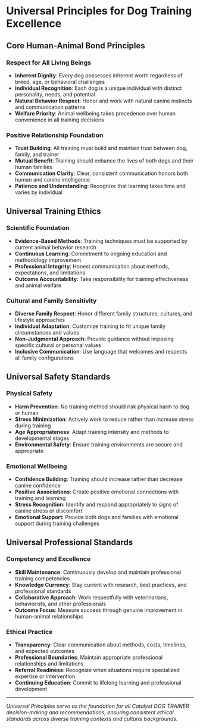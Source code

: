 # Universal Principles for Dog Training Excellence

## Core Human-Animal Bond Principles

### Respect for All Living Beings
- **Inherent Dignity**: Every dog possesses inherent worth regardless of breed, age, or behavioral challenges
- **Individual Recognition**: Each dog is a unique individual with distinct personality, needs, and potential
- **Natural Behavior Respect**: Honor and work with natural canine instincts and communication patterns
- **Welfare Priority**: Animal wellbeing takes precedence over human convenience in all training decisions

### Positive Relationship Foundation
- **Trust Building**: All training must build and maintain trust between dog, family, and trainer
- **Mutual Benefit**: Training should enhance the lives of both dogs and their human families
- **Communication Clarity**: Clear, consistent communication honors both human and canine intelligence
- **Patience and Understanding**: Recognize that learning takes time and varies by individual

## Universal Training Ethics

### Scientific Foundation
- **Evidence-Based Methods**: Training techniques must be supported by current animal behavior research
- **Continuous Learning**: Commitment to ongoing education and methodology improvement
- **Professional Integrity**: Honest communication about methods, expectations, and limitations
- **Outcome Accountability**: Take responsibility for training effectiveness and animal welfare

### Cultural and Family Sensitivity
- **Diverse Family Respect**: Honor different family structures, cultures, and lifestyle approaches
- **Individual Adaptation**: Customize training to fit unique family circumstances and values
- **Non-Judgmental Approach**: Provide guidance without imposing specific cultural or personal values
- **Inclusive Communication**: Use language that welcomes and respects all family configurations

## Universal Safety Standards

### Physical Safety
- **Harm Prevention**: No training method should risk physical harm to dog or human
- **Stress Minimization**: Actively work to reduce rather than increase stress during training
- **Age Appropriateness**: Adapt training intensity and methods to developmental stages
- **Environmental Safety**: Ensure training environments are secure and appropriate

### Emotional Wellbeing
- **Confidence Building**: Training should increase rather than decrease canine confidence
- **Positive Associations**: Create positive emotional connections with training and learning
- **Stress Recognition**: Identify and respond appropriately to signs of canine stress or discomfort
- **Emotional Support**: Provide both dogs and families with emotional support during training challenges

## Universal Professional Standards

### Competency and Excellence
- **Skill Maintenance**: Continuously develop and maintain professional training competencies
- **Knowledge Currency**: Stay current with research, best practices, and professional standards
- **Collaborative Approach**: Work respectfully with veterinarians, behaviorists, and other professionals
- **Outcome Focus**: Measure success through genuine improvement in human-animal relationships

### Ethical Practice
- **Transparency**: Clear communication about methods, costs, timelines, and expected outcomes
- **Professional Boundaries**: Maintain appropriate professional relationships and limitations
- **Referral Readiness**: Recognize when situations require specialized expertise or intervention
- **Continuing Education**: Commit to lifelong learning and professional development

---

*Universal Principles serve as the foundation for all Catalyst DOG TRAINER decision-making and recommendations, ensuring consistent ethical standards across diverse training contexts and cultural backgrounds.*
